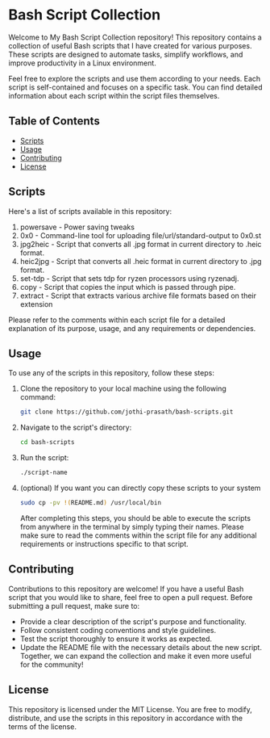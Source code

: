 # Bash Script Collection

Welcome to My Bash Script Collection repository! This repository contains a collection of useful Bash scripts that I have created for various purposes. These scripts are designed to automate tasks, simplify workflows, and improve productivity in a Linux environment.

Feel free to explore the scripts and use them according to your needs. Each script is self-contained and focuses on a specific task. You can find detailed information about each script within the script files themselves.

## Table of Contents

- [Scripts](#scripts)
- [Usage](#usage)
- [Contributing](#contributing)
- [License](#license)

## Scripts

Here's a list of scripts available in this repository:

1. powersave - Power saving tweaks
2. 0x0 - Command-line tool for uploading file/url/standard-output to 0x0.st
3. jpg2heic - Script that converts all .jpg format in current directory to .heic format.
4. heic2jpg - Script that converts all .heic format in current directory to .jpg format.
5. set-tdp - Script that sets tdp for ryzen processors using ryzenadj.
6. copy - Script that copies the input which is passed through pipe.
7. extract - Script that extracts various archive file formats based on their extension

Please refer to the comments within each script file for a detailed explanation of its purpose, usage, and any requirements or dependencies.

## Usage

To use any of the scripts in this repository, follow these steps:

1. Clone the repository to your local machine using the following command:

   ```bash
   git clone https://github.com/jothi-prasath/bash-scripts.git
   ```
2. Navigate to the script's directory:
    ```bash
    cd bash-scripts
    ```
3. Run the script:
    ```bash
    ./script-name
    ```
4. (optional) If you want you can directly copy these scripts to your system
    ```bash
    sudo cp -pv !(README.md) /usr/local/bin
    ```
    After completing this steps, you should be able to execute the scripts from anywhere in the terminal by simply typing their names.
Please make sure to read the comments within the script file for any additional requirements or instructions specific to that script.

## Contributing
Contributions to this repository are welcome! If you have a useful Bash script that you would like to share, feel free to open a pull request. Before submitting a pull request, make sure to:

* Provide a clear description of the script's purpose and functionality.
* Follow consistent coding conventions and style guidelines.
* Test the script thoroughly to ensure it works as expected.
* Update the README file with the necessary details about the new script.
Together, we can expand the collection and make it even more useful for the community!

## License
This repository is licensed under the MIT License. You are free to modify, distribute, and use the scripts in this repository in accordance with the terms of the license.

